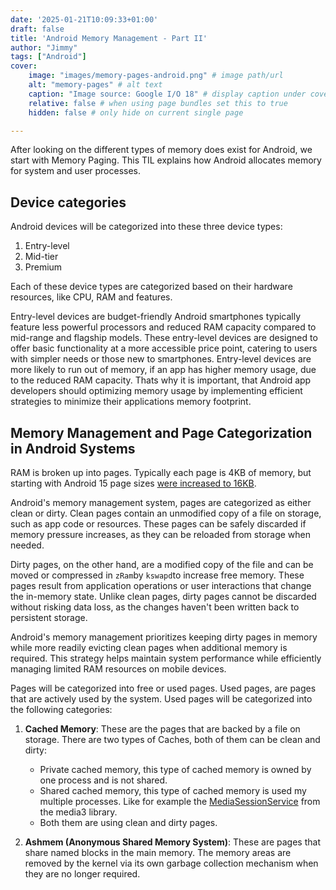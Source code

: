```yaml
---
date: '2025-01-21T10:09:33+01:00'
draft: false
title: 'Android Memory Management - Part II'
author: "Jimmy"
tags: ["Android"]
cover:
    image: "images/memory-pages-android.png" # image path/url
    alt: "memory-pages" # alt text
    caption: "Image source: Google I/O 18" # display caption under cover
    relative: false # when using page bundles set this to true
    hidden: false # only hide on current single page

---
```


After looking on the different types of memory does exist for Android, we start with Memory Paging. This TIL explains how Android allocates memory for system and user processes.

## Device categories
Android devices will be categorized into these three device types:
1. Entry-level
2. Mid-tier
3. Premium

Each of these device types are categorized based on their hardware resources, like CPU, RAM and features.

Entry-level devices are budget-friendly Android smartphones typically feature less powerful processors and reduced RAM capacity compared to mid-range and flagship models. These entry-level devices are designed to offer basic functionality at a more accessible price point, catering to users with simpler needs or those new to smartphones. Entry-level devices are more likely to run out of memory, if an app has higher memory usage, due to the reduced RAM capacity. Thats why it is important, that Android app developers should optimizing memory usage by implementing efficient strategies to minimize their applications memory footprint.

## Memory Management and Page Categorization in Android Systems

RAM is broken up into pages. Typically each page is 4KB of memory, but starting with Android 15 page sizes [were increased to 16KB](https://android-developers.googleblog.com/2024/12/get-your-apps-ready-for-16-kb-page-size-devices.html).

Android's memory management system, pages are categorized as either clean or dirty. Clean pages contain an unmodified copy of a file on storage, such as app code or resources. These pages can be safely discarded if memory pressure increases, as they can be reloaded from storage when needed.

Dirty pages, on the other hand, are a modified copy of the file and can be moved or compressed in `zRam`by `kswapd`to increase free memory. These pages result from application operations or user interactions that change the in-memory state. Unlike clean pages, dirty pages cannot be discarded without risking data loss, as the changes haven't been written back to persistent storage.

Android's memory management prioritizes keeping dirty pages in memory while more readily evicting clean pages when additional memory is required. This strategy helps maintain system performance while efficiently managing limited RAM resources on mobile devices.

Pages will be categorized into free or used pages. Used pages, are pages that are actively used by the system. Used pages will be categorized into the following categories:

1. **Cached Memory**: These are the pages that are backed by a file on storage. There are two types of Caches, both of them can be clean and dirty:
    - Private cached memory, this type of cached memory is owned by one process and is not shared.
    - Shared cached memory, this type of cached memory is used my multiple processes. Like for example the [MediaSessionService](https://developer.android.com/reference/androidx/media3/session/MediaSessionService) from the media3 library.
    - Both them are using clean and dirty pages.

2. **Ashmem (Anonymous Shared Memory System)**: These are pages that share named blocks in the main memory. The memory areas are removed by the kernel via its own garbage collection mechanism when they are no longer required.

